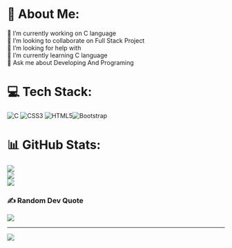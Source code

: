 # 💫 About Me:
🔭 I’m currently working on C language<br>👯 I’m looking to collaborate on Full Stack Project<br>🤝 I’m looking for help with <br>🌱 I’m currently learning C language<br>💬 Ask me about Developing And Programing<br>


<!-- Proudly created with GPRM ( https://gprm.itsvg.in ) -->
# 💻 Tech Stack:
![C](https://img.shields.io/badge/c-%2300599C.svg?style=for-the-badge&logo=c&logoColor=white) ![CSS3](https://img.shields.io/badge/css3-%231572B6.svg?style=for-the-badge&logo=css3&logoColor=white) ![HTML5](https://img.shields.io/badge/html5-%23E34F26.svg?style=for-the-badge&logo=html5&logoColor=white)![Bootstrap](https://img.shields.io/badge/bootstrap-%238511FA.svg?style=for-the-badge&logo=bootstrap&logoColor=white)
# 📊 GitHub Stats:
![](https://github-readme-stats.vercel.app/api?username=Ruchi-kanjani11&theme=catppuccin_mocha&hide_border=false&include_all_commits=false&count_private=false)<br/>
![](https://nirzak-streak-stats.vercel.app/?user=Ruchi-kanjani11&theme=catppuccin_mocha&hide_border=false)<br/>
![](https://github-readme-stats.vercel.app/api/top-langs/?username=Ruchi-kanjani11&theme=catppuccin_mocha&hide_border=false&include_all_commits=false&count_private=false&layout=compact)

### ✍️ Random Dev Quote
![](https://quotes-github-readme.vercel.app/api?type=horizontal&theme=radical)

---
[![](https://visitcount.itsvg.in/api?id=Ruchi-kanjani11&icon=0&color=0)](https://visitcount.itsvg.in)




